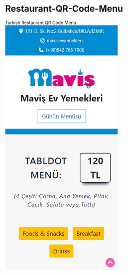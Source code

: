# Restaurant-QR-Code-Menu
Turkish Restaurant QR Code Menu
![Alt text](https://github.com/mamudo/Restaurant-QR-Code-Menu/blob/cecc601703aeca0de71163efd37b29659fda26c9/responsive-ss.png?raw=true "Optional Title")
